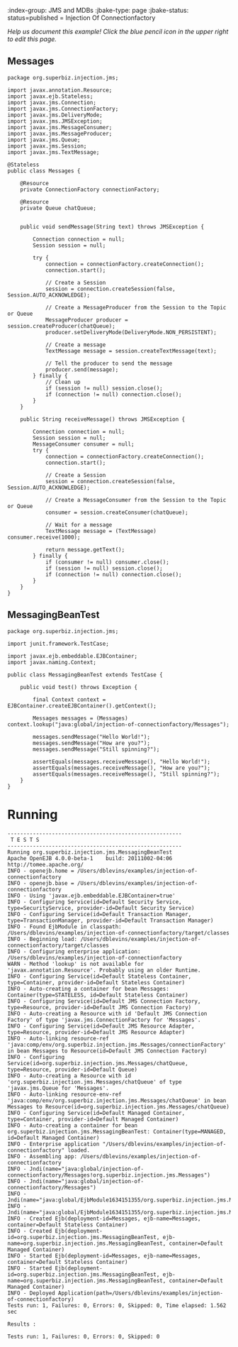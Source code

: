 :index-group:  JMS and MDBs
:jbake-type: page
:jbake-status: status=published
= Injection Of Connectionfactory


*Help us document this example! Click the blue pencil icon in the upper right to edit this page.*

## Messages

    package org.superbiz.injection.jms;
    
    import javax.annotation.Resource;
    import javax.ejb.Stateless;
    import javax.jms.Connection;
    import javax.jms.ConnectionFactory;
    import javax.jms.DeliveryMode;
    import javax.jms.JMSException;
    import javax.jms.MessageConsumer;
    import javax.jms.MessageProducer;
    import javax.jms.Queue;
    import javax.jms.Session;
    import javax.jms.TextMessage;
    
    @Stateless
    public class Messages {
    
        @Resource
        private ConnectionFactory connectionFactory;
    
        @Resource
        private Queue chatQueue;
    
    
        public void sendMessage(String text) throws JMSException {
    
            Connection connection = null;
            Session session = null;
    
            try {
                connection = connectionFactory.createConnection();
                connection.start();
    
                // Create a Session
                session = connection.createSession(false, Session.AUTO_ACKNOWLEDGE);
    
                // Create a MessageProducer from the Session to the Topic or Queue
                MessageProducer producer = session.createProducer(chatQueue);
                producer.setDeliveryMode(DeliveryMode.NON_PERSISTENT);
    
                // Create a message
                TextMessage message = session.createTextMessage(text);
    
                // Tell the producer to send the message
                producer.send(message);
            } finally {
                // Clean up
                if (session != null) session.close();
                if (connection != null) connection.close();
            }
        }
    
        public String receiveMessage() throws JMSException {
    
            Connection connection = null;
            Session session = null;
            MessageConsumer consumer = null;
            try {
                connection = connectionFactory.createConnection();
                connection.start();
    
                // Create a Session
                session = connection.createSession(false, Session.AUTO_ACKNOWLEDGE);
    
                // Create a MessageConsumer from the Session to the Topic or Queue
                consumer = session.createConsumer(chatQueue);
    
                // Wait for a message
                TextMessage message = (TextMessage) consumer.receive(1000);
    
                return message.getText();
            } finally {
                if (consumer != null) consumer.close();
                if (session != null) session.close();
                if (connection != null) connection.close();
            }
        }
    }

## MessagingBeanTest

    package org.superbiz.injection.jms;
    
    import junit.framework.TestCase;
    
    import javax.ejb.embeddable.EJBContainer;
    import javax.naming.Context;
    
    public class MessagingBeanTest extends TestCase {
    
        public void test() throws Exception {
    
            final Context context = EJBContainer.createEJBContainer().getContext();
    
            Messages messages = (Messages) context.lookup("java:global/injection-of-connectionfactory/Messages");
    
            messages.sendMessage("Hello World!");
            messages.sendMessage("How are you?");
            messages.sendMessage("Still spinning?");
    
            assertEquals(messages.receiveMessage(), "Hello World!");
            assertEquals(messages.receiveMessage(), "How are you?");
            assertEquals(messages.receiveMessage(), "Still spinning?");
        }
    }

# Running

    
    -------------------------------------------------------
     T E S T S
    -------------------------------------------------------
    Running org.superbiz.injection.jms.MessagingBeanTest
    Apache OpenEJB 4.0.0-beta-1    build: 20111002-04:06
    http://tomee.apache.org/
    INFO - openejb.home = /Users/dblevins/examples/injection-of-connectionfactory
    INFO - openejb.base = /Users/dblevins/examples/injection-of-connectionfactory
    INFO - Using 'javax.ejb.embeddable.EJBContainer=true'
    INFO - Configuring Service(id=Default Security Service, type=SecurityService, provider-id=Default Security Service)
    INFO - Configuring Service(id=Default Transaction Manager, type=TransactionManager, provider-id=Default Transaction Manager)
    INFO - Found EjbModule in classpath: /Users/dblevins/examples/injection-of-connectionfactory/target/classes
    INFO - Beginning load: /Users/dblevins/examples/injection-of-connectionfactory/target/classes
    INFO - Configuring enterprise application: /Users/dblevins/examples/injection-of-connectionfactory
    WARN - Method 'lookup' is not available for 'javax.annotation.Resource'. Probably using an older Runtime.
    INFO - Configuring Service(id=Default Stateless Container, type=Container, provider-id=Default Stateless Container)
    INFO - Auto-creating a container for bean Messages: Container(type=STATELESS, id=Default Stateless Container)
    INFO - Configuring Service(id=Default JMS Connection Factory, type=Resource, provider-id=Default JMS Connection Factory)
    INFO - Auto-creating a Resource with id 'Default JMS Connection Factory' of type 'javax.jms.ConnectionFactory for 'Messages'.
    INFO - Configuring Service(id=Default JMS Resource Adapter, type=Resource, provider-id=Default JMS Resource Adapter)
    INFO - Auto-linking resource-ref 'java:comp/env/org.superbiz.injection.jms.Messages/connectionFactory' in bean Messages to Resource(id=Default JMS Connection Factory)
    INFO - Configuring Service(id=org.superbiz.injection.jms.Messages/chatQueue, type=Resource, provider-id=Default Queue)
    INFO - Auto-creating a Resource with id 'org.superbiz.injection.jms.Messages/chatQueue' of type 'javax.jms.Queue for 'Messages'.
    INFO - Auto-linking resource-env-ref 'java:comp/env/org.superbiz.injection.jms.Messages/chatQueue' in bean Messages to Resource(id=org.superbiz.injection.jms.Messages/chatQueue)
    INFO - Configuring Service(id=Default Managed Container, type=Container, provider-id=Default Managed Container)
    INFO - Auto-creating a container for bean org.superbiz.injection.jms.MessagingBeanTest: Container(type=MANAGED, id=Default Managed Container)
    INFO - Enterprise application "/Users/dblevins/examples/injection-of-connectionfactory" loaded.
    INFO - Assembling app: /Users/dblevins/examples/injection-of-connectionfactory
    INFO - Jndi(name="java:global/injection-of-connectionfactory/Messages!org.superbiz.injection.jms.Messages")
    INFO - Jndi(name="java:global/injection-of-connectionfactory/Messages")
    INFO - Jndi(name="java:global/EjbModule1634151355/org.superbiz.injection.jms.MessagingBeanTest!org.superbiz.injection.jms.MessagingBeanTest")
    INFO - Jndi(name="java:global/EjbModule1634151355/org.superbiz.injection.jms.MessagingBeanTest")
    INFO - Created Ejb(deployment-id=Messages, ejb-name=Messages, container=Default Stateless Container)
    INFO - Created Ejb(deployment-id=org.superbiz.injection.jms.MessagingBeanTest, ejb-name=org.superbiz.injection.jms.MessagingBeanTest, container=Default Managed Container)
    INFO - Started Ejb(deployment-id=Messages, ejb-name=Messages, container=Default Stateless Container)
    INFO - Started Ejb(deployment-id=org.superbiz.injection.jms.MessagingBeanTest, ejb-name=org.superbiz.injection.jms.MessagingBeanTest, container=Default Managed Container)
    INFO - Deployed Application(path=/Users/dblevins/examples/injection-of-connectionfactory)
    Tests run: 1, Failures: 0, Errors: 0, Skipped: 0, Time elapsed: 1.562 sec
    
    Results :
    
    Tests run: 1, Failures: 0, Errors: 0, Skipped: 0
    
